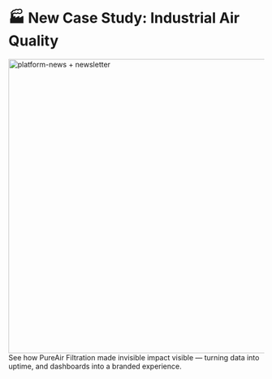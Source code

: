 # 🏭 New Case Study: Industrial Air Quality
<img width="1280" height="580" alt="platform-news + newsletter" src="https://github.com/user-attachments/assets/e7bda825-1e2e-48be-9569-fd80808d8442" />
See how PureAir Filtration made invisible impact visible — turning data into uptime, and dashboards into a branded experience.
